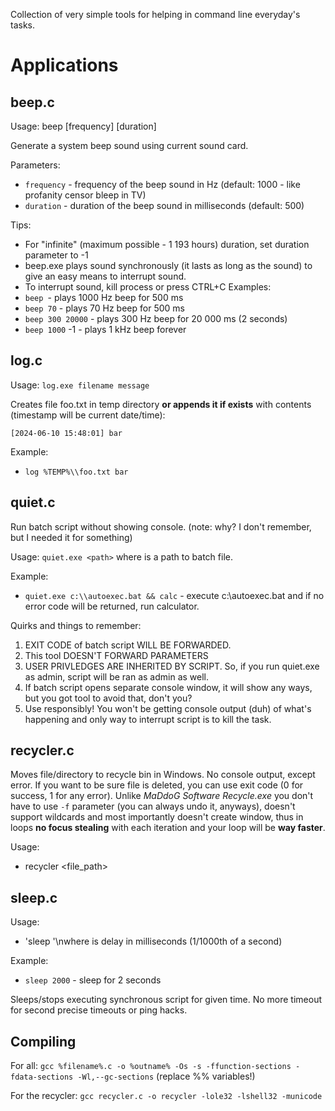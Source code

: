 Collection of very simple tools for helping in command line everyday's tasks.

Applications
===

beep.c
---
Usage: beep [frequency] [duration]

Generate a system beep sound using current sound card.

Parameters:
* `frequency` - frequency of the beep sound in Hz (default: 1000 - like profanity censor bleep in TV)
* `duration` - duration of the beep sound in milliseconds (default: 500)

Tips:
* For \"infinite\" (maximum possible - 1 193 hours) duration, set duration parameter to -1
* beep.exe plays sound synchronously (it lasts as long as the sound) to give an easy means to interrupt sound.
* To interrupt sound, kill process or press CTRL+C
Examples:
* `beep `- plays 1000 Hz beep for 500 ms
* `beep 70` - plays 70 Hz beep for 500 ms
* `beep 300 20000` - plays 300 Hz beep for 20 000 ms (2 seconds)
* `beep 1000` -1 - plays 1 kHz beep forever

log.c
---
Usage: `log.exe filename message`

Creates file foo.txt in temp directory **or appends it if exists** with contents (timestamp will be current date/time):

`[2024-06-10 15:48:01] bar`



Example:
* `log %TEMP%\\foo.txt bar`

quiet.c
---
Run batch script without showing console. (note: why? I don't remember, but I needed it for something)

Usage:
`quiet.exe <path>` where <path> is a path to batch file.

Example:
* `quiet.exe c:\\autoexec.bat && calc` - execute c:\autoexec.bat and if no error code will be returned, run calculator.

Quirks and things to remember:
1) EXIT CODE of batch script WILL BE FORWARDED.
2) This tool DOESN'T FORWARD PARAMETERS
3) USER PRIVLEDGES ARE INHERITED BY SCRIPT. So, if you run quiet.exe as admin, script will be ran as admin as well.
4) If batch script opens separate console window, it will show any ways, but you got tool to avoid that, don't you?
5) Use responsibly! You won't be getting console output (duh) of what's happening and only way to interrupt script is to kill the task.


recycler.c
---
Moves file/directory to recycle bin in Windows. No console output, except error. If you want to be sure file is deleted, you can use exit code (0 for success, 1 for any error). Unlike _MaDdoG Software Recycle.exe_ you don't have to use `-f` parameter (you can always undo it, anyways), doesn't support wildcards and most importantly doesn't create window, thus in loops **no focus stealing** with each iteration and your loop will be **way faster**.

Usage: 
* recycler <file_path>

sleep.c
---
Usage:
* 'sleep <TIME>'\nwhere <TIME> is delay in milliseconds (1/1000th of a second)

Example:
* `sleep 2000` - sleep for 2 seconds

Sleeps/stops executing synchronous script for given time. No more timeout for second precise timeouts or ping hacks.



Compiling
---
For all: `gcc %filename%.c -o %outname% -Os -s -ffunction-sections -fdata-sections -Wl,--gc-sections` (replace %% variables!)

For the recycler: `gcc recycler.c -o recycler -lole32 -lshell32 -municode`
